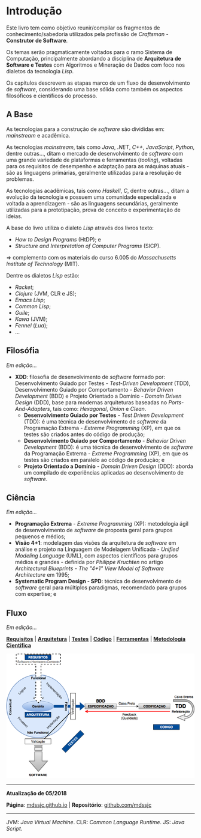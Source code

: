 # Introdução

Este livro tem como objetivo reunir/compilar os fragmentos de
conhecimento/sabedoria utilizados pela profissão de _Craftsman_ - **Construtor
de Software**.

Os temas serão pragmaticamente voltados para o ramo Sistema de Computação,
principalmente abordando a disciplina de **Arquitetura de Software e Testes**
com Algoritmos e Mineração de Dados com foco nos dialetos da tecnologia _Lisp_.

Os capítulos descrevem as etapas marco de um fluxo de desenvolvimento de
_software_, considerando uma base sólida como também os aspectos filosóficos e
científicos do processo.

## A Base

As tecnologias para a construção de _software_ são divididas em: _mainstream_ e
acadêmica.

As tecnologias _mainstream_, tais como _Java_, _.NET_, _C++_, _JavaScript_,
_Python_, dentre outras..., ditam o mercado de desenvolvimento de _software_ com
uma grande variedade de plataformas e ferramentas (_tooling_), voltadas para os
requisitos de desempenho e adaptação para as máquinas atuais - são as linguagens
primárias, geralmente utilizadas para a resolução de problemas.

As tecnologias acadêmicas, tais como _Haskell_, _C_, dentre outras..., ditam a
evolução da tecnologia e possuem uma comunidade especializada e voltada a
aprendizagem - são as linguagens secundárias, geralmente utilizadas para a
prototipação, prova de conceito e experimentação de ideias.

A base do livro utiliza o dialeto _Lisp_ através dos livros texto:

* _How to Design Programs_ (HtDP); e
* _Structure and Interpretation of Computer Programs_ (SICP).

=> complemento com os materiais do curso 6.005 do _Massachusetts Institute of
Technology_ (MIT).

Dentre os dialetos _Lisp_ estão:

* _Racket_;
* _Clojure_ (JVM, CLR e JS);
* _Emacs Lisp_;
* _Common Lisp_;
* _Guile_;
* _Kawa_ (JVM);
* _Fennel_ (_Lua_);
* ...

## Filosófia

_Em edição..._

* **XDD**: filosofia de desenvolvimento de _software_ formado por:
  Desenvolvimento Guiado por Testes - _Test-Driven Development_ (TDD),
  Desenvolvimento Guiado por Comportamento - _Behavior Driven Development_ (BDD)
  e Projeto Orientado a Domínio - _Domain Driven Design_ (DDD), base para
  modernas arquiteturas baseadas no _Ports-And-Adapters_, tais como:
  _Hexagonal_, _Onion_ e _Clean_.
  * **Desenvolvimento Guiado por Testes** - _Test Driven Development_ (TDD): é
    uma técnica de desenvolvimento de _software_ da Programação Extrema -
    _Extreme Programming_ (XP), em que os testes são criados antes do código de
    produção;
  * **Desenvolvimento Guiado por Comportamento** - _Behavior Driven Development_
    (BDD): é uma técnica de desenvolvimento de _software_ da Programação
    Extrema - _Extreme Programming_ (XP), em que os testes são criados em
    paralelo ao código de produção; e
  * **Projeto Orientado a Domínio** - _Domain Driven Design_ (DDD): aborda um
    compilado de experiências aplicadas ao desenvolvimento de _software_.

## Ciência

_Em edição..._

* **Programação Extrema** - _Extreme Programming_ (XP): metodologia ágil de
  desenvolvimento de _software_ de proposta geral para grupos pequenos e médios;
* **Visão 4+1**: modelagem das visões da arquitetura de _software_ em análise e
  projeto na Linguagem de Modelagem Unificada - _Unified Modeling Language_
  (UML), com aspectos científicos para grupos médios e grandes - definida por
  _Philippe Kruchten_ no artigo _Architectural Blueprints - The "4+1" View Model
  of Software Architecture_ em 1995;
* **Systematic Program Design - SPD**: técnica de desenvolvimento de _software_
  geral para múltiplos paradigmas, recomendado para grupos com expertise; e

## Fluxo

_Em edição..._

**[Requisitos](requisitos/README.md)** |
**[Arquitetura](arquitetura/README.md)** |
**[Testes](testes/README.md)** |
**[Código](codigo/README.md)** |
**[Ferramentas](ferramentas/README.md)** |
**[Metodologia Científica](metodologia-cientifica/README.md)**

![](images/arquitetura-software.png)

---

**Atualização de 05/2018**

**Página**: [mdssjc.github.io](http://mdssjc.github.io "Página do MDS") | 
**Repositório**: [github.com/mdssjc](http://github.com/mdssjc "Repositório do MDS")

---
JVM: _Java Virtual Machine_.
CLR: _Common Language Runtime_.
JS: _Java Script_.
